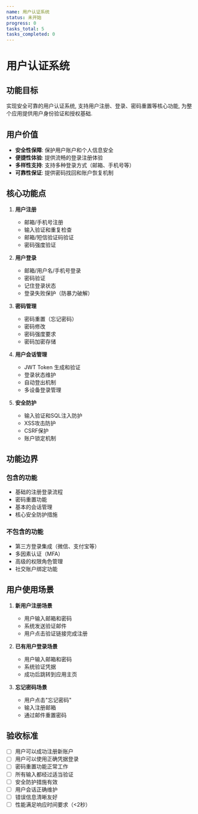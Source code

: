 ```yaml
---
name: 用户认证系统
status: 未开始
progress: 0
tasks_total: 5
tasks_completed: 0
---
```


# 用户认证系统

## 功能目标

实现安全可靠的用户认证系统, 支持用户注册、登录、密码重置等核心功能, 为整个应用提供用户身份验证和授权基础.

## 用户价值

- **安全性保障**: 保护用户账户和个人信息安全
- **便捷性体验**: 提供流畅的登录注册体验
- **多样性支持**: 支持多种登录方式（邮箱、手机号等）
- **可靠性保证**: 提供密码找回和账户恢复机制

## 核心功能点

1. **用户注册**
   - 邮箱/手机号注册
   - 输入验证和重复检查
   - 邮箱/短信验证码验证
   - 密码强度验证

2. **用户登录**
   - 邮箱/用户名/手机号登录
   - 密码验证
   - 记住登录状态
   - 登录失败保护（防暴力破解）

3. **密码管理**
   - 密码重置（忘记密码）
   - 密码修改
   - 密码强度要求
   - 密码加密存储

4. **用户会话管理**
   - JWT Token 生成和验证
   - 登录状态维护
   - 自动登出机制
   - 多设备登录管理

5. **安全防护**
   - 输入验证和SQL注入防护
   - XSS攻击防护
   - CSRF保护
   - 账户锁定机制

## 功能边界

### 包含的功能

- 基础的注册登录流程
- 密码重置功能
- 基本的会话管理
- 核心安全防护措施

### 不包含的功能

- 第三方登录集成（微信、支付宝等）
- 多因素认证（MFA）
- 高级的权限角色管理
- 社交账户绑定功能

## 用户使用场景

1. **新用户注册场景**
   - 用户输入邮箱和密码
   - 系统发送验证邮件
   - 用户点击验证链接完成注册

2. **已有用户登录场景**
   - 用户输入邮箱和密码
   - 系统验证凭据
   - 成功后跳转到应用主页

3. **忘记密码场景**
   - 用户点击"忘记密码"
   - 输入注册邮箱
   - 通过邮件重置密码

## 验收标准

- [ ] 用户可以成功注册新账户
- [ ] 用户可以使用正确凭据登录
- [ ] 密码重置功能正常工作
- [ ] 所有输入都经过适当验证
- [ ] 安全防护措施有效
- [ ] 用户会话正确维护
- [ ] 错误信息清晰友好
- [ ] 性能满足响应时间要求（<2秒）
